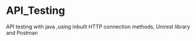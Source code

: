 # API_Testing
API testing with java ,using inbuilt HTTP connection methods, Unirest library and Postman
